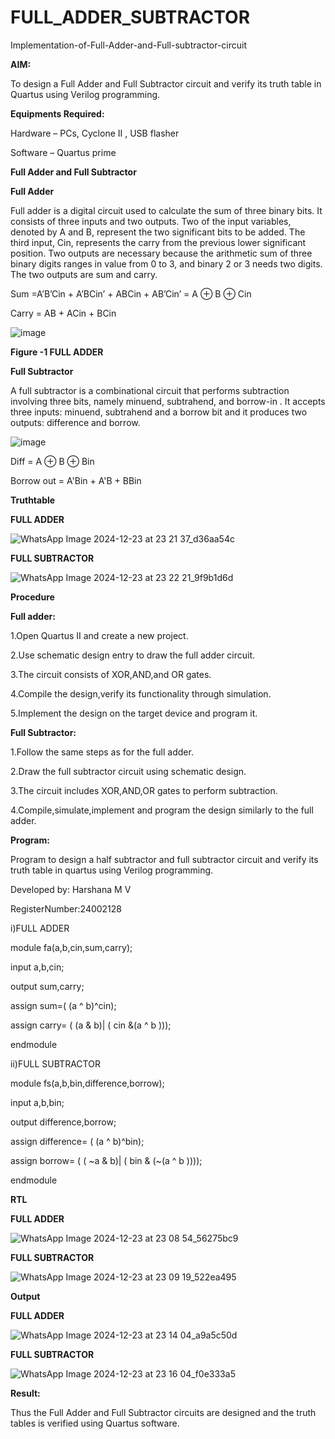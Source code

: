 # FULL_ADDER_SUBTRACTOR

Implementation-of-Full-Adder-and-Full-subtractor-circuit

**AIM:**

To design a Full Adder and Full Subtractor circuit and verify its truth table in Quartus using Verilog programming.

**Equipments Required:**

Hardware – PCs, Cyclone II , USB flasher

Software – Quartus prime

**Full Adder and Full Subtractor**

**Full Adder**

Full adder is a digital circuit used to calculate the sum of three binary bits. It consists of three inputs and two outputs. Two of the input variables, denoted by A and B, represent the two significant bits to be added. The third input, Cin, represents the carry from the previous lower significant position. Two outputs are necessary because the arithmetic sum of three binary digits ranges in value from 0 to 3, and binary 2 or 3 needs two digits. The two outputs are sum and carry.

Sum =A’B’Cin + A’BCin’ + ABCin + AB’Cin’ = A ⊕ B ⊕ Cin 

Carry = AB + ACin + BCin

![image](https://github.com/naavaneetha/FULL_ADDER_SUBTRACTOR/assets/154305477/0f30ba51-5ffb-4198-845f-18e054f675e7)

**Figure -1 FULL ADDER**

**Full Subtractor**

A full subtractor is a combinational circuit that performs subtraction involving three bits, namely minuend, subtrahend, and borrow-in . It accepts three inputs: minuend, subtrahend and a borrow bit and it produces two outputs: difference and borrow.

![image](https://github.com/naavaneetha/FULL_ADDER_SUBTRACTOR/assets/154305477/02b24f51-ab51-4304-9ad6-7b81ffc1ead5)

Diff = A ⊕ B ⊕ Bin 

Borrow out = A'Bin + A'B + BBin

**Truthtable**

**FULL ADDER**

![WhatsApp Image 2024-12-23 at 23 21 37_d36aa54c](https://github.com/user-attachments/assets/9dfa44d2-efa2-4360-8843-330ee38f8ad5)

**FULL SUBTRACTOR**

![WhatsApp Image 2024-12-23 at 23 22 21_9f9b1d6d](https://github.com/user-attachments/assets/b583babd-b283-4900-8c39-c83503156eb3)



**Procedure**

**Full adder:**

1.Open Quartus II and create a new project.

2.Use schematic design entry to draw the full adder circuit.

3.The circuit consists of XOR,AND,and OR gates.

4.Compile the design,verify its functionality through simulation.

5.Implement the design on the target device and program it.

**Full Subtractor:**

1.Follow the same steps as for the full adder.

2.Draw the full subtractor circuit using schematic design.

3.The circuit includes XOR,AND,OR gates to perform subtraction.

4.Compile,simulate,implement and program the design similarly to the full adder.

**Program:**

Program to design a half subtractor and full subtractor circuit and verify its truth table in quartus using Verilog programming.

Developed by: Harshana M V

RegisterNumber:24002128

i)FULL ADDER

module fa(a,b,cin,sum,carry);

input a,b,cin;

output sum,carry;

assign sum=( (a ^ b)^cin);

assign carry= ( (a & b)| ( cin &(a ^ b )));

endmodule

ii)FULL SUBTRACTOR

module fs(a,b,bin,difference,borrow);

input a,b,bin;

output difference,borrow;

assign difference= ( (a ^ b)^bin);

assign borrow= ( ( ~a & b)| ( bin & (~(a ^ b ))));

endmodule



**RTL**

**FULL ADDER**

![WhatsApp Image 2024-12-23 at 23 08 54_56275bc9](https://github.com/user-attachments/assets/9416bf6e-6126-400b-b10e-03fe692a03d1)

**FULL SUBTRACTOR**

![WhatsApp Image 2024-12-23 at 23 09 19_522ea495](https://github.com/user-attachments/assets/d7d3f710-b7b8-45ae-b2cc-15b18e689ba6)


**Output**

**FULL ADDER**

![WhatsApp Image 2024-12-23 at 23 14 04_a9a5c50d](https://github.com/user-attachments/assets/3936caf9-91ce-4c50-94ec-c7155f877a71)

**FULL SUBTRACTOR**

![WhatsApp Image 2024-12-23 at 23 16 04_f0e333a5](https://github.com/user-attachments/assets/3ae24e89-b042-4394-a0c1-433915fb911e)



**Result:**

Thus the Full Adder and Full Subtractor circuits are designed and the truth tables is verified using Quartus software.



